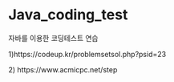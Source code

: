 # Java_coding_test
자바를 이용한 코딩테스트 연습
<p>1)https://codeup.kr/problemsetsol.php?psid=23</p>
<p> 2) https://www.acmicpc.net/step</p>

